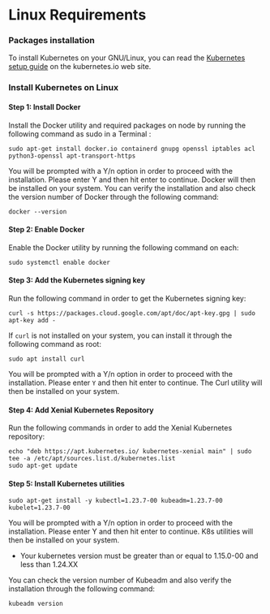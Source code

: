 
# Linux Requirements

### Packages installation

To install Kubernetes on your GNU/Linux, you can read the [Kubernetes setup guide](https://kubernetes.io/docs/setup/) on the kubernetes.io web site.

### Install Kubernetes on Linux

#### Step 1: Install Docker

Install the Docker utility and required packages on node by running the following command as sudo in a Terminal :

```
sudo apt-get install docker.io containerd gnupg openssl iptables acl python3-openssl apt-transport-https
```

You will be prompted with a Y/n option in order to proceed with the installation. Please enter Y and then hit enter to continue. Docker will then be installed on your system. You can verify the installation and also check the version number of Docker through the following command:

```
docker --version
```

#### Step 2: Enable Docker

Enable the Docker utility by running the following command on each:

```
sudo systemctl enable docker
```


#### Step 3: Add the Kubernetes signing key

Run the following command in order to get the Kubernetes signing key:
```
curl -s https://packages.cloud.google.com/apt/doc/apt-key.gpg | sudo apt-key add - 
```


If ```curl``` is not installed on your system, you can install it through the following command as root:

```
sudo apt install curl
```

You will be prompted with a Y/n option in order to proceed with the installation. Please enter ```Y``` and then hit enter to continue. The Curl utility will then be installed on your system.
 
 
#### Step 4: Add Xenial Kubernetes Repository
 
Run the following commands in order to add the Xenial Kubernetes repository:

```
echo "deb https://apt.kubernetes.io/ kubernetes-xenial main" | sudo tee -a /etc/apt/sources.list.d/kubernetes.list 
sudo apt-get update
```

#### Step 5: Install Kubernetes utilities

```
sudo apt-get install -y kubectl=1.23.7-00 kubeadm=1.23.7-00  kubelet=1.23.7-00
```


You will be prompted with a Y/n option in order to proceed with the installation. Please enter Y and then hit enter to continue. K8s utilities will then be installed on your system.

* Your kubernetes version must be greater than or equal to 1.15.0-00 and less than 1.24.XX

You can check the version number of Kubeadm and also verify the installation through the following command:

```
kubeadm version
```

